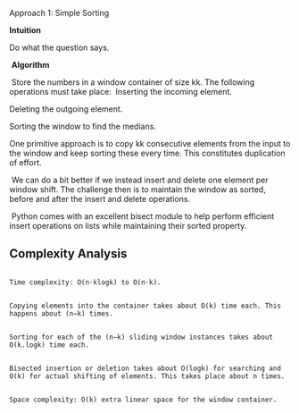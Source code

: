 Approach 1: Simple Sorting

**Intuition**
​

Do what the question says.

​
**Algorithm**

​
Store the numbers in a window container of size kk. The following operations must take place:
​
Inserting the incoming element.

Deleting the outgoing element.

Sorting the window to find the medians.

One primitive approach is to copy kk consecutive elements from the input to the window and keep sorting these every time. This constitutes duplication of effort.

​
We can do a bit better if we instead insert and delete one element per window shift. The challenge then is to maintain the window as sorted, before and after the insert and delete operations.

​
Python comes with an excellent bisect module to help perform efficient insert operations on lists while maintaining their sorted property.
​
## Complexity Analysis
```

Time complexity: O(n⋅klogk) to O(n⋅k).

​
Copying elements into the container takes about O(k) time each. This happens about (n−k) times.

​
Sorting for each of the (n−k) sliding window instances takes about O(k.logk) time each.

​
Bisected insertion or deletion takes about O(logk) for searching and O(k) for actual shifting of elements. This takes place about n times.

​
Space complexity: O(k) extra linear space for the window container.

```
